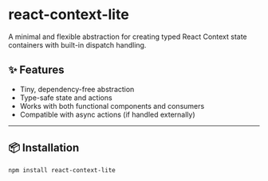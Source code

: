 # react-context-lite

A minimal and flexible abstraction for creating typed React Context state containers with built-in dispatch handling.

## ✨ Features

- Tiny, dependency-free abstraction
- Type-safe state and actions
- Works with both functional components and consumers
- Compatible with async actions (if handled externally)

---

## 📦 Installation

```bash
npm install react-context-lite
